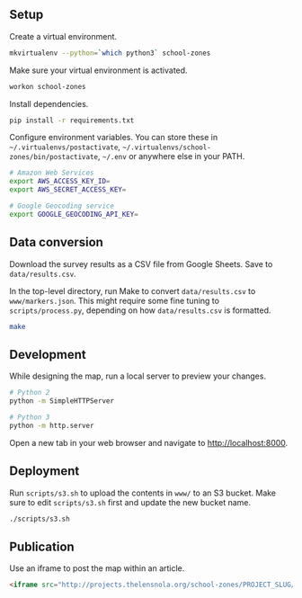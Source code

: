 
## Setup

Create a virtual environment.

```bash
mkvirtualenv --python=`which python3` school-zones
```

Make sure your virtual environment is activated.

```bash
workon school-zones
```

Install dependencies.

```bash
pip install -r requirements.txt
```

Configure environment variables. You can store these in `~/.virtualenvs/postactivate`, `~/.virtualenvs/school-zones/bin/postactivate`, `~/.env` or anywhere else in your PATH.

```bash
# Amazon Web Services
export AWS_ACCESS_KEY_ID=
export AWS_SECRET_ACCESS_KEY=

# Google Geocoding service
export GOOGLE_GEOCODING_API_KEY=
```

## Data conversion

Download the survey results as a CSV file from Google Sheets. Save to `data/results.csv`.

In the top-level directory, run Make to convert `data/results.csv` to `www/markers.json`. This might require some fine tuning to `scripts/process.py`, depending on how `data/results.csv` is formatted.

```bash
make
```

## Development

While designing the map, run a local server to preview your changes.

```bash
# Python 2
python -m SimpleHTTPServer

# Python 3
python -m http.server
```

Open a new tab in your web browser and navigate to [http://localhost:8000](http://localhost:8000).

## Deployment

Run `scripts/s3.sh` to upload the contents in `www/` to an S3 bucket. Make sure to edit `scripts/s3.sh` first and update the new bucket name.

```bash
./scripts/s3.sh
```

## Publication

Use an iframe to post the map within an article.

```html
<iframe src="http://projects.thelensnola.org/school-zones/PROJECT_SLUG/map.html" frameborder="0">
```

